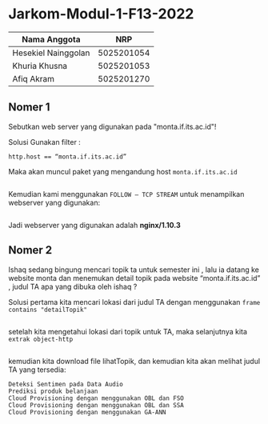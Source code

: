 # Jarkom-Modul-1-F13-2022
Nama Anggota | NRP
------------------- | --------------
Hesekiel Nainggolan | 5025201054
Khuria Khusna | 5025201053
Afiq Akram | 5025201270

## Nomer 1
Sebutkan web server yang digunakan pada "monta.if.its.ac.id"! 

Solusi
Gunakan filter :

```
http.host == “monta.if.its.ac.id”
```

Maka akan muncul paket yang mengandung host `monta.if.its.ac.id`

<img src=" ">

Kemudian kami menggunakan `FOLLOW – TCP STREAM` untuk menampilkan webserver yang digunakan:

<img src=" ">

Jadi webserver yang digunakan adalah **nginx/1.10.3** 

## Nomer 2
Ishaq sedang bingung mencari topik ta untuk semester ini , lalu ia datang ke website monta dan menemukan detail topik pada website “monta.if.its.ac.id” , judul TA apa yang dibuka oleh ishaq ?

Solusi
pertama kita mencari lokasi dari judul TA dengan menggunakan `frame contains "detailTopik"` 

<img src=" ">

setelah kita mengetahui lokasi dari topik untuk TA, maka selanjutnya kita `extrak object-http`

<img src=" ">

kemudian kita download file lihatTopik, dan kemudian kita akan melihat judul TA yang tersedia:
```
Deteksi Sentimen pada Data Audio
Prediksi produk belanjaan
Cloud Provisioning dengan menggunakan OBL dan FSO
Cloud Provisioning dengan menggunakan OBL dan SSA
Cloud Provisioning dengan menggunakan GA-ANN
```
